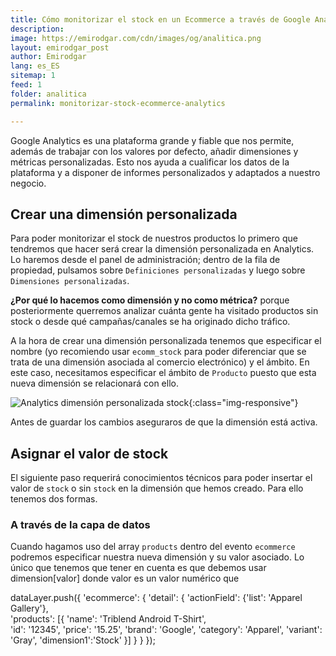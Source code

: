 ```yaml
---
title: Cómo monitorizar el stock en un Ecommerce a través de Google Analytics
description: 
image: https://emirodgar.com/cdn/images/og/analitica.png
layout: emirodgar_post
author: Emirodgar
lang: es_ES
sitemap: 1
feed: 1
folder: analitica
permalink: monitorizar-stock-ecommerce-analytics

--- 
```


Google Analytics es una plataforma grande y fiable que nos permite, además de trabajar con los valores por defecto, añadir dimensiones y métricas personalizadas. Esto nos ayuda a cualificar los datos de la plataforma y a disponer de informes personalizados y adaptados a nuestro negocio.

## Crear una dimensión personalizada

Para poder monitorizar el stock de nuestros productos lo primero que tendremos que hacer será crear la dimensión personalizada en Analytics. Lo haremos desde el panel de administración; dentro de la fila de propiedad, pulsamos sobre `Definiciones personalizadas` y luego sobre `Dimensiones personalizadas`.  

**¿Por qué lo hacemos como dimensión y no como métrica?** porque posteriormente querremos analizar cuánta gente ha visitado productos sin stock o desde qué campañas/canales se ha originado dicho tráfico.

A la hora de crear una dimensión personalizada tenemos que especificar el nombre (yo recomiendo usar `ecomm_stock` para poder diferenciar que se trata de una dimensión asociada al comercio electrónico) y el ámbito. En este caso, necesitamos especificar el ámbito de `Producto` puesto que esta nueva dimensión se relacionará con ello.

![Analytics dimensión personalizada stock](https://i.imgur.com/6AnrUiJ.png){:class="img-responsive"}

Antes de guardar los cambios aseguraros de que la dimensión está activa.

## Asignar el valor de stock

El siguiente paso requerirá conocimientos técnicos para poder insertar el valor de `stock` o sin `stock` en la dimensión que hemos creado. Para ello tenemos dos formas.

### A través de la capa de datos

Cuando hagamos uso del array `products` dentro del evento `ecommerce` podremos especificar nuestra nueva dimensión y su valor asociado. Lo único que tenemos que tener en cuenta es que debemos usar dimension[valor] donde valor es un valor numérico que 

dataLayer.push({
  'ecommerce': {
    'detail': {
      'actionField': {'list': 'Apparel Gallery'},    
      'products': [{
        'name': 'Triblend Android T-Shirt',        
        'id': '12345',
        'price': '15.25',
        'brand': 'Google',
        'category': 'Apparel',
        'variant': 'Gray',
		'dimension1':'Stock'
       }]
     }
   }
});





<!--stackedit_data:
eyJoaXN0b3J5IjpbMTUyMzg2NzIzNywxMDc0ODgyMzU3XX0=
-->